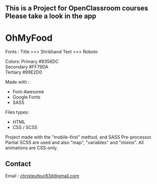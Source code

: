 This is a Project for **OpenClassroom** courses
Please take a look in the app
--------------------------------------------------------------------------------------------------------

# OhMyFood

Fonts :
Title >>> Shrikhand
Text >>> Roboto

Colors:
	Primary     #9356DC		
	Secondary	#FF79DA 	
	Tertiary	#99E2D0		

Made with : 
- Font-Awesome
- Google Fonts
- SASS

Files types:
- HTML
- CSS / SCSS

Project made with the "mobile-first" method, and SASS Pre-processor.
Partial SCSS are used and also "map", "variables" and "mixins".
All animations are CSS-only.


## Contact

Email : christeufeur83d@gmail.com


